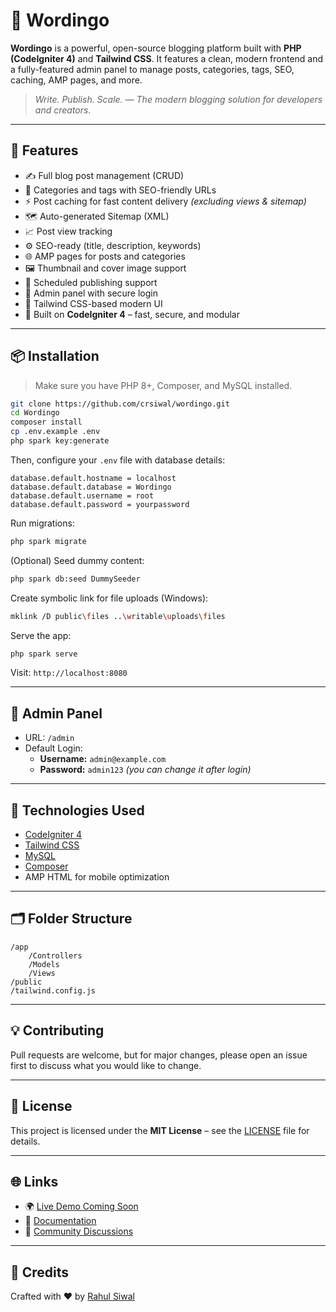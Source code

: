 # 📝 Wordingo

**Wordingo** is a powerful, open-source blogging platform built with **PHP (CodeIgniter 4)** and **Tailwind CSS**. It features a clean, modern frontend and a fully-featured admin panel to manage posts, categories, tags, SEO, caching, AMP pages, and more.

> _Write. Publish. Scale. — The modern blogging solution for developers and creators._

---

## 🚀 Features

- ✍️ Full blog post management (CRUD)
- 🧩 Categories and tags with SEO-friendly URLs
- ⚡ Post caching for fast content delivery *(excluding views & sitemap)*
- 🗺️ Auto-generated Sitemap (XML)
- 📈 Post view tracking
- ⚙️ SEO-ready (title, description, keywords)
- 🌐 AMP pages for posts and categories
- 🖼️ Thumbnail and cover image support
- 📅 Scheduled publishing support
- 🔐 Admin panel with secure login
- 🎨 Tailwind CSS-based modern UI
- 🧰 Built on **CodeIgniter 4** – fast, secure, and modular

---

## 📦 Installation

> Make sure you have PHP 8+, Composer, and MySQL installed.

```bash
git clone https://github.com/crsiwal/wordingo.git
cd Wordingo
composer install
cp .env.example .env
php spark key:generate
```

Then, configure your `.env` file with database details:

```
database.default.hostname = localhost
database.default.database = Wordingo
database.default.username = root
database.default.password = yourpassword
```

Run migrations:

```bash
php spark migrate
```

(Optional) Seed dummy content:

```bash
php spark db:seed DummySeeder
```

Create symbolic link for file uploads (Windows):

```bash
mklink /D public\files ..\writable\uploads\files
```

Serve the app:

```bash
php spark serve
```

Visit: `http://localhost:8080`

---

## 🔐 Admin Panel

- URL: `/admin`
- Default Login:
  - **Username:** `admin@example.com`
  - **Password:** `admin123` *(you can change it after login)*

---

## 🧠 Technologies Used

- [CodeIgniter 4](https://codeigniter.com/)
- [Tailwind CSS](https://tailwindcss.com/)
- [MySQL](https://www.mysql.com/)
- [Composer](https://getcomposer.org/)
- AMP HTML for mobile optimization

---

## 🗂️ Folder Structure

```
/app
    /Controllers
    /Models
    /Views
/public
/tailwind.config.js
```

---

## 💡 Contributing

Pull requests are welcome, but for major changes, please open an issue first to discuss what you would like to change.

---

## 📄 License

This project is licensed under the **MIT License** – see the [LICENSE](LICENSE) file for details.

---

## 🌐 Links

- 🌍 [Live Demo Coming Soon](#)
- 📘 [Documentation](docs/)
- 💬 [Community Discussions](https://github.com/crsiwal/Wordingo/discussions)

---

## 🙌 Credits

Crafted with ❤️ by [Rahul Siwal](https://github.com/crsiwal)
